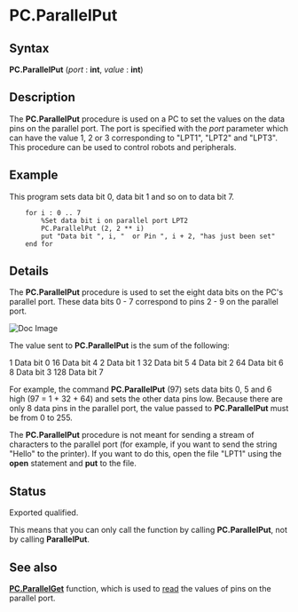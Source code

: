 
# PC.ParallelPut

## Syntax
**PC.ParallelPut** (_port_ : **int**, _value_ : **int**)

## Description
The **PC.ParallelPut** procedure is used on a PC to set the values on the data pins on the parallel port. The port is specified with the _port_ parameter which can have the value 1, 2 or 3 corresponding to "LPT1", "LPT2" and "LPT3". This procedure can be used to control robots and peripherals.


## Example
This program sets data bit 0, data bit 1 and so on to data bit 7.

        for i : 0 .. 7
            %Set data bit i on parallel port LPT2
            PC.ParallelPut (2, 2 ** i)  
            put "Data bit ", i, "  or Pin ", i + 2, "has just been set"
        end for
## Details
The **PC.ParallelPut** procedure is used to set the eight data bits on the PC's parallel port. These data bits 0 - 7 correspond to pins 2 - 9 on the parallel port.



![Doc Image](pc_parallelput01.gif)

The value sent to **PC.ParallelPut** is the sum of the following:


1   Data bit 0   16   Data bit 4
2   Data bit 1   32   Data bit 5
4   Data bit 2   64   Data bit 6
8   Data bit 3   128   Data bit 7


For example, the command **PC.ParallelPut** (97) sets data bits 0, 5 and 6 high (97 = 1 + 32 + 64) and sets the other data pins low. Because there are only 8 data pins in the parallel port, the value passed to **PC.ParallelPut** must be from 0 to 255.

The **PC.ParallelPut** procedure is not meant for sending a stream of characters to the parallel port (for example, if you want to send the string "Hello" to the printer). If you want to do this, open the file "LPT1" using the **open** statement and **put** to the file. 


## Status
Exported qualified.

This means that you can only call the function by calling **PC.ParallelPut**, not by calling **ParallelPut**.


## See also
**[PC.ParallelGet](pc_parallelget.html)** function, which is used to [read](read.html) the values of pins on the parallel port.

